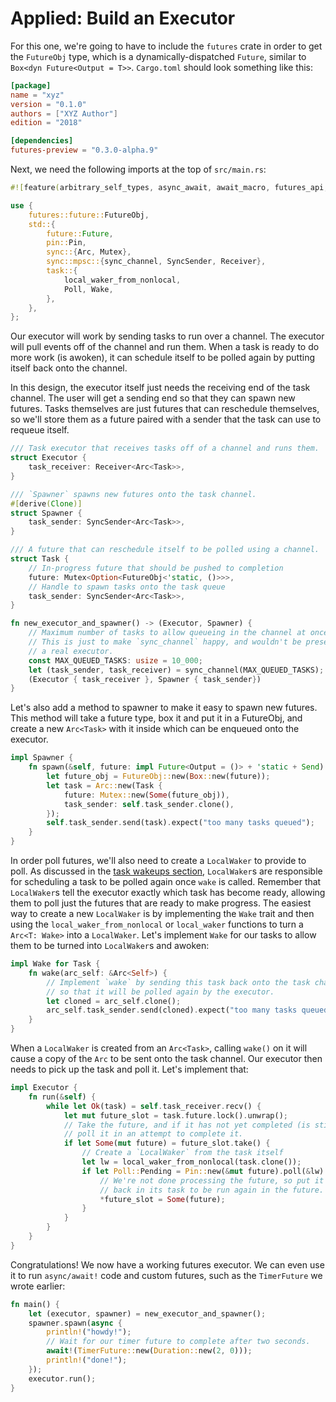 # Applied: Build an Executor

For this one, we're going to have to include the `futures` crate in order to
get the `FutureObj` type, which is a dynamically-dispatched `Future`, similar
to `Box<dyn Future<Output = T>>`. `Cargo.toml` should look something like this:

```toml
[package]
name = "xyz"
version = "0.1.0"
authors = ["XYZ Author"]
edition = "2018"

[dependencies]
futures-preview = "0.3.0-alpha.9"
```

Next, we need the following imports at the top of `src/main.rs`:

```rust
#![feature(arbitrary_self_types, async_await, await_macro, futures_api, pin)]

use {
    futures::future::FutureObj,
    std::{
        future::Future,
        pin::Pin,
        sync::{Arc, Mutex},
        sync::mpsc::{sync_channel, SyncSender, Receiver},
        task::{
            local_waker_from_nonlocal,
            Poll, Wake,
        },
    },
};
```

Our executor will work by sending tasks to run over a channel. The executor
will pull events off of the channel and run them. When a task is ready to
do more work (is awoken), it can schedule itself to be polled again by
putting itself back onto the channel.

In this design, the executor itself just needs the receiving end of the task
channel. The user will get a sending end so that they can spawn new futures.
Tasks themselves are just futures that can reschedule themselves, so we'll
store them as a future paired with a sender that the task can use to requeue
itself.

```rust
/// Task executor that receives tasks off of a channel and runs them.
struct Executor {
    task_receiver: Receiver<Arc<Task>>,
}

/// `Spawner` spawns new futures onto the task channel.
#[derive(Clone)]
struct Spawner {
    task_sender: SyncSender<Arc<Task>>,
}

/// A future that can reschedule itself to be polled using a channel.
struct Task {
    // In-progress future that should be pushed to completion
    future: Mutex<Option<FutureObj<'static, ()>>>,
    // Handle to spawn tasks onto the task queue
    task_sender: SyncSender<Arc<Task>>,
}

fn new_executor_and_spawner() -> (Executor, Spawner) {
    // Maximum number of tasks to allow queueing in the channel at once.
    // This is just to make `sync_channel` happy, and wouldn't be present in
    // a real executor.
    const MAX_QUEUED_TASKS: usize = 10_000;
    let (task_sender, task_receiver) = sync_channel(MAX_QUEUED_TASKS);
    (Executor { task_receiver }, Spawner { task_sender})
}
```

Let's also add a method to spawner to make it easy to spawn new futures.
This method will take a future type, box it and put it in a FutureObj,
and create a new `Arc<Task>` with it inside which can be enqueued onto the
executor.

```rust
impl Spawner {
    fn spawn(&self, future: impl Future<Output = ()> + 'static + Send) {
        let future_obj = FutureObj::new(Box::new(future));
        let task = Arc::new(Task {
            future: Mutex::new(Some(future_obj)),
            task_sender: self.task_sender.clone(),
        });
        self.task_sender.send(task).expect("too many tasks queued");
    }
}
```

In order poll futures, we'll also need to create a `LocalWaker` to provide to
poll. As discussed in the [task wakeups section], `LocalWaker`s are responsible
for scheduling a task to be polled again once `wake` is called. Remember that
`LocalWaker`s tell the executor exactly which task has become ready, allowing
them to poll just the futures that are ready to make progress. The easiest way
to create a new `LocalWaker` is by implementing the `Wake` trait and then using
the `local_waker_from_nonlocal` or `local_waker` functions to turn a `Arc<T: Wake>`
into a `LocalWaker`. Let's implement `Wake` for our tasks to allow them to be
turned into `LocalWaker`s and awoken:

```rust
impl Wake for Task {
    fn wake(arc_self: &Arc<Self>) {
        // Implement `wake` by sending this task back onto the task channel
        // so that it will be polled again by the executor.
        let cloned = arc_self.clone();
        arc_self.task_sender.send(cloned).expect("too many tasks queued");
    }
}
```

When a `LocalWaker` is created from an `Arc<Task>`, calling `wake()` on it will
cause a copy of the `Arc` to be sent onto the task channel. Our executor then
needs to pick up the task and poll it. Let's implement that:

```rust
impl Executor {
    fn run(&self) {
        while let Ok(task) = self.task_receiver.recv() {
            let mut future_slot = task.future.lock().unwrap();
            // Take the future, and if it has not yet completed (is still Some),
            // poll it in an attempt to complete it.
            if let Some(mut future) = future_slot.take() {
                // Create a `LocalWaker` from the task itself
                let lw = local_waker_from_nonlocal(task.clone());
                if let Poll::Pending = Pin::new(&mut future).poll(&lw) {
                    // We're not done processing the future, so put it
                    // back in its task to be run again in the future.
                    *future_slot = Some(future);
                }
            }
        }
    }
}
```

Congratulations! We now have a working futures executor. We can even use it
to run `async/await!` code and custom futures, such as the `TimerFuture` we
wrote earlier:

```rust
fn main() {
    let (executor, spawner) = new_executor_and_spawner();
    spawner.spawn(async {
        println!("howdy!");
        // Wait for our timer future to complete after two seconds.
        await!(TimerFuture::new(Duration::new(2, 0)));
        println!("done!");
    });
    executor.run();
}
```

[task wakeups section]: TODO
